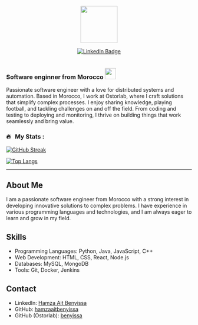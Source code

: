<p align="center"><img src="https://media.giphy.com/media/M9gbBd9nbDrOTu1Mqx/giphy.gif" width="100"/></p>
<p align="center">
<a href="https://www.linkedin.com/in/hamzaaitbenyissa"><img src="https://img.shields.io/badge/LinkedIn-blue?style=for-the-badge&logo=linkedin&logoColor=white" alt="LinkedIn Badge"></a>
</p>
<p align="center"><img src="https://komarev.com/ghpvc/?username=hamzaaitbenyissa&style=flat-square&color=blue" alt=""></p>


### Software enginner from Morocco <img src="https://media.giphy.com/media/Q6xuxUhCgCNpsbfhaP/giphy.gif" width="30">

Passionate software engineer with a love for distributed systems and automation. Based in Morocco, I work at Ostorlab, where I craft solutions that simplify complex processes. I enjoy sharing knowledge, playing football, and tackling challenges on and off the field. From coding and testing to deploying and monitoring, I thrive on building things that work seamlessly and bring value.

### 🔥 &nbsp; My Stats :
[![GitHub Streak](http://github-readme-streak-stats.herokuapp.com?user=hamzaaitbenyissa&theme=dark&background=000000)](https://git.io/streak-stats)

[![Top Langs](https://github-readme-stats.vercel.app/api/top-langs/?username=hamzaaitbenyissa&layout=compact&theme=vision-friendly-dark)](https://github.com/anuraghazra/github-readme-stats)

---

## About Me
I am a passionate software engineer from Morocco with a strong interest in developing innovative solutions to complex problems. I have experience in various programming languages and technologies, and I am always eager to learn and grow in my field.

## Skills
- Programming Languages: Python, Java, JavaScript, C++
- Web Development: HTML, CSS, React, Node.js
- Databases: MySQL, MongoDB
- Tools: Git, Docker, Jenkins

## Contact
- LinkedIn: [Hamza Ait Benyissa](https://www.linkedin.com/in/hamzaaitbenyissa)
- GitHub: [hamzaaitbenyissa](https://github.com/hamzaaitbenyissa)
- GitHub (Ostorlab): [benyissa](https://github.com/benyissa)
